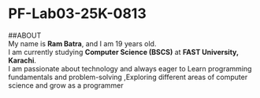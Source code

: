 # PF-Lab03-25K-0813
##ABOUT\
My name is **Ram Batra**, and I am 19 years old.  
I am currently studying **Computer Science (BSCS)** at **FAST University, Karachi**.  
I am passionate about technology and always eager to  Learn programming fundamentals and problem-solving ,Exploring different areas of computer science and grow as a programmer

